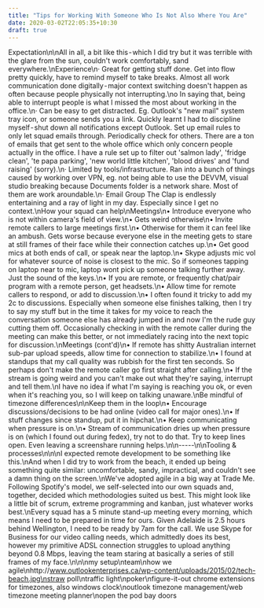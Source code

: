 ```yaml
---
title: "Tips for Working With Someone Who Is Not Also Where You Are"
date: 2020-03-02T22:05:35+10:30
draft: true
---
```


Expectation\n<Picture of beach>\nAll in all, a bit like this - which I did try but it was terrible with the glare from the sun, couldn't work comfortably, sand everywhere.\nExperience\n· Great for getting stuff done. Get into flow pretty quickly, have to remind myself to take breaks. Almost all work communication done digitally - major context switching doesn't happen as often because people physically not interrupting.\no In saying that, being able to interrupt people is what I missed the most about working in the office.\n· Can be easy to get distracted. Eg. Outlook's \"new mail\" system tray icon, or someone sends you a link. Quickly learnt I had to discipline myself - shut down all notifications except Outlook. Set up email rules to only let squad emails through. Periodically check for others. There are a ton of emails that get sent to the whole office which only concern people actually in the office. I have a rule set up to filter out 'salmon lady', 'fridge clean', 'te papa parking', 'new world little kitchen', 'blood drives' and 'fund raising' (sorry).\n· Limited by tools/infrastructure. Ran into a bunch of things caused by working over VPN, eg. not being able to use the DEVVM, visual studio breaking because Documents folder is a network share. Most of them are work aroundable.\n· Email Group The Clap is endlessly entertaining and a ray of light in my day. Especially since I get no context.\nHow your squad can help\nMeetings\n• Introduce everyone who is not within camera's field of view.\n• Gets weird otherwise\n• Invite remote callers to large meetings first.\n• Otherwise for them it can feel like an ambush. Gets worse because everyone else in the meeting gets to stare at still frames of their face while their connection catches up.\n• Get good mics at both ends of call, or speak near the laptop.\n• Skype adjusts mic vol for whatever source of noise is closest to the mic. So if someones tapping on laptop near to mic, laptop wont pick up someone talking further away. Just the sound of the keys.\n• If you are remote, or frequently chat/pair program with a remote person, get headsets.\n• Allow time for remote callers to respond, or add to discussion.\n• I often found it tricky to add my 2c to discussions. Especially when someone else finishes talking, then I try to say my stuff but in the time it takes for my voice to reach the conversation someone else has already jumped in and now I'm the rude guy cutting them off. Occasionally checking in with the remote caller during the meeting can make this better, or not immediately racing into the next topic for discussion.\nMeetings (cont'd)\n• If remote has shitty Australian internet sub-par upload speeds, allow time for connection to stabilize.\n• I found at standups that my call quality was rubbish for the first ten seconds. So perhaps don't make the remote caller go first straight after calling.\n• If the stream is going weird and you can't make out what they're saying, interrupt and tell them.\nI have no idea if what I'm saying is reaching you ok, or even when it's reaching you, so I will keep on talking unaware.\nBe mindful of timezone differences\n\nKeep them in the loop\n• Encourage discussions/decisions to be had online (video call for major ones).\n• If stuff changes since standup, put it in hipchat.\n• Keep communicating when pressure is on.\n• Stream of communication dries up when pressure is on (which I found out during fedex), try not to do that. Try to keep lines open. Even leaving a screenshare running helps.\n\n-----\n\nTooling & processes\n\n\nI expected remote development to be something like this.\nAnd when I did try to work from the beach, it ended up being something quite similar: uncomfortable, sandy, impractical, and couldn't see a damn thing on the screen.\nWe've adopted agile in a big way at Trade Me. Following Spotify's model, we self-selected into our own squads and, together, decided which methodologies suited us best. This might look like a little bit of scrum, extreme programming and kanban, just whatever works best.\nEvery squad has a 5 minute stand-up meeting every morning, which means I need to be prepared in time for ours. Given Adelaide is 2.5 hours behind Wellington, I need to be ready by 7am for the call. We use Skype for Business for our video calling needs, which admittedly does its best, however my primitive ADSL connection struggles to upload anything beyond 0.8 Mbps, leaving the team staring at basically a series of still frames of my face.\n\n\nmy setup\nteam\nhow we agile\nhttp://www.outlookenterprises.ca/wp-content/uploads/2015/02/tech-beach.jpg\nstraw poll\ntraffic light\npoker\nfigure-it-out chrome extensions for timezones, also windows clock\noutlook timezone management/web timezone meeting planner\nopen the pod bay doors
